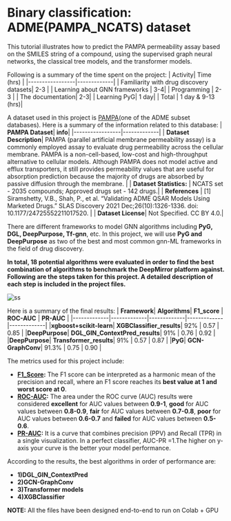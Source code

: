 # Binary classification: ADME(PAMPA_NCATS) dataset

This tutorial illustrates how to predict the PAMPA permeability assay based on the SMILES string of a compound, using the supervised graph neural networks, the classical tree models, and the transformer models.

Following is a summary of the time spent on the project:
| Activity| Time (hrs) |
|-----------------|-------------|
| Familiarity with drug discovery datasets| 2-3 |
| Learning about GNN frameworks | 3-4|
| Programming  | 2-3 | 
| The documentation| 2-3|
| Learning PyG| 1 day|
| Total | 1 day & 9-13 (hrs)|

A dataset used in this project is [PAMPA](https://tdcommons.ai/single_pred_tasks/adme/#pampa-permeability-ncats)(one of the ADME subset databases). Here is a summary of the information related to this database:
| **PAMPA Dataset**| **info**|
|-----------------|-------------|
| **Dataset Description**| PAMPA (parallel artificial membrane permeability assay) is a commonly employed assay to evaluate drug permeability across the cellular membrane. PAMPA is a non-cell-based, low-cost and high-throughput alternative to cellular models. Although PAMPA does not model active and efflux transporters, it still provides permeability values that are useful for absorption prediction because the majority of drugs are absorbed by passive diffusion through the membrane. |
| **Dataset Statistics:** | NCATS set - 2035 compounds; Approved drugs set - 142 drugs.|
| **References** | [1] Siramshetty, V.B., Shah, P., et al. “Validating ADME QSAR Models Using Marketed Drugs.” SLAS Discovery 2021 Dec;26(10):1326-1336. doi: 10.1177/24725552211017520. | 
| **Dataset License**| Not Specified. CC BY 4.0.|

There are different frameworks to model GNN algorithms including **PyG, DGL, DeepPurpose, Tf-gnn**, etc. In this project, we will use **PyG and DeepPurpose** as two of the best and most common gnn-ML frameworks in the field of drug discovery. 

**In total, 18 potential algorithms were evaluated in order to find the best combination of algorithms to benchmark the DeepMirror platform against. Following are the steps taken for this project. A detailed description of each step is included in the project files.**

![ss](https://user-images.githubusercontent.com/62473531/208411413-3ac6f89d-8e73-4760-9714-90a7d448ec31.png)

Here is a summary of the final results:
| **Framework**| **Algorithms**| **F1_score** | **ROC-AUC** | **PR-AUC** |
|-------------|-------------|-------------|-------------|-------------|
|**xgboost+scikit-learn**| **XGBClassifier_results**| 92% | 0.57 | 0.85 |
|**DeepPurpose**| **DGL_GIN_ContextPred_results**| 91% | 0.76 | 0.92 |
|**DeepPurpose**| **Transformer_results**| 91% | 0.57 | 0.87 |
|**PyG**| **GCN-GraphConv**| 91.3% | 0.75 | 0.90 |

The metrics used for this project include:
* **[F1_Score](https://scikit-learn.org/stable/modules/generated/sklearn.metrics.f1_score.html):** The F1 score can be interpreted as a harmonic mean of the precision and recall, where an F1 score reaches its **best value at 1 and worst score at 0**. 
* **[ROC-AUC](https://deepchecks.com/question/what-is-a-good-roc-curve-score/):** The area under the ROC curve (AUC) results were considered **excellent** for AUC values between **0.9-1**, **good** for AUC values between **0.8-0.9**, **fair** for AUC values between **0.7-0.8**, **poor** for AUC values between **0.6-0.7** and **failed** for AUC values between **0.5-0.6**.
* **[PR-AUC](https://neptune.ai/blog/f1-score-accuracy-roc-auc-pr-auc):** It is a curve that combines precision (PPV) and Recall (TPR) in a single visualization. In a perfect classifier, AUC-PR =1.The higher on y-axis your curve is the better your model performance.

According to the results, the best algorithms in order of performance are:
* **1)DGL_GIN_ContextPred**
* **2)GCN-GraphConv**
* **3)Transformer models** 
* **4)XGBClassifier**


**NOTE:** All the files have been designed end-to-end to run on Colab + GPU
